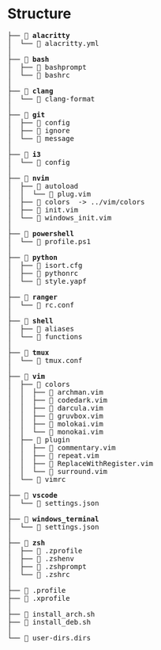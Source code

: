 # Structure

<pre>
├──  <b>alacritty</b>
│  └──  alacritty.yml
│
├──  <b>bash</b>
│  ├──  bashprompt
│  └──  bashrc
│
├──  <b>clang</b>
│  └──  clang-format
│
├──  <b>git</b>
│  ├──  config
│  ├──  ignore
│  └──  message
│
├──  <b>i3</b>
│  └──  config
│
├──  <b>nvim</b>
│  ├──  autoload
│  │  └──  plug.vim
│  ├──  colors  -> ../vim/colors
│  ├──  init.vim
│  └──  windows_init.vim
│
├──  <b>powershell</b>
│  └──  profile.ps1
│
├──  <b>python</b>
│  ├──  isort.cfg
│  ├──  pythonrc
│  └──  style.yapf
│
├──  <b>ranger</b>
│  └──  rc.conf
│
├──  <b>shell</b>
│  ├──  aliases
│  └──  functions
│
├──  <b>tmux</b>
│  └──  tmux.conf
│
├──  <b>vim</b>
│  ├──  colors
│  │  ├──  archman.vim
│  │  ├──  codedark.vim
│  │  ├──  darcula.vim
│  │  ├──  gruvbox.vim
│  │  ├──  molokai.vim
│  │  └──  monokai.vim
│  ├──  plugin
│  │  ├──  commentary.vim
│  │  ├──  repeat.vim
│  │  ├──  ReplaceWithRegister.vim
│  │  └──  surround.vim
│  └──  vimrc
│
├──  <b>vscode</b>
│  └──  settings.json
│
├──  <b>windows_terminal</b>
│  └──  settings.json
│
├──  <b>zsh</b>
│  ├──  .zprofile
│  ├──  .zshenv
│  ├──  .zshprompt
│  └──  .zshrc
│
├──  .profile
├──  .xprofile
│
├──  install_arch.sh
├──  install_deb.sh
│
└──  user-dirs.dirs
</pre>
